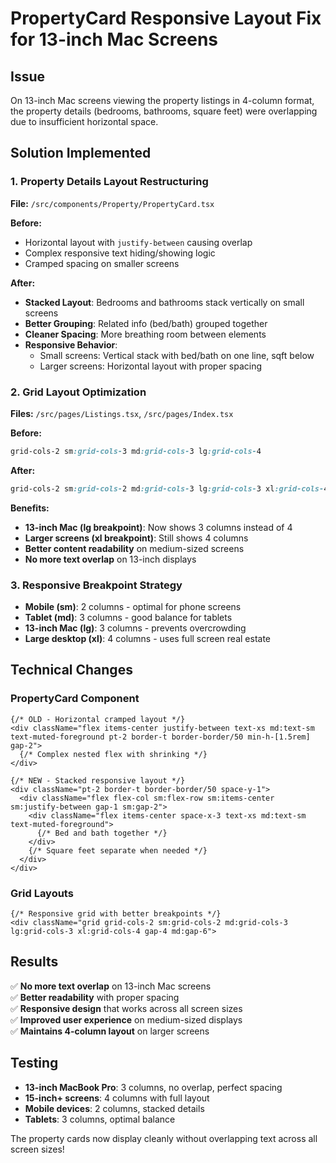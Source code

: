 # PropertyCard Responsive Layout Fix for 13-inch Mac Screens

## Issue
On 13-inch Mac screens viewing the property listings in 4-column format, the property details (bedrooms, bathrooms, square feet) were overlapping due to insufficient horizontal space.

## Solution Implemented

### 1. Property Details Layout Restructuring
**File:** `/src/components/Property/PropertyCard.tsx`

**Before:**
- Horizontal layout with `justify-between` causing overlap
- Complex responsive text hiding/showing logic
- Cramped spacing on smaller screens

**After:**
- **Stacked Layout**: Bedrooms and bathrooms stack vertically on small screens
- **Better Grouping**: Related info (bed/bath) grouped together
- **Cleaner Spacing**: More breathing room between elements
- **Responsive Behavior**: 
  - Small screens: Vertical stack with bed/bath on one line, sqft below
  - Larger screens: Horizontal layout with proper spacing

### 2. Grid Layout Optimization
**Files:** `/src/pages/Listings.tsx`, `/src/pages/Index.tsx`

**Before:**
```css
grid-cols-2 sm:grid-cols-3 md:grid-cols-3 lg:grid-cols-4
```

**After:**
```css
grid-cols-2 sm:grid-cols-2 md:grid-cols-3 lg:grid-cols-3 xl:grid-cols-4
```

**Benefits:**
- **13-inch Mac (lg breakpoint)**: Now shows 3 columns instead of 4
- **Larger screens (xl breakpoint)**: Still shows 4 columns
- **Better content readability** on medium-sized screens
- **No more text overlap** on 13-inch displays

### 3. Responsive Breakpoint Strategy
- **Mobile (sm)**: 2 columns - optimal for phone screens
- **Tablet (md)**: 3 columns - good balance for tablets
- **13-inch Mac (lg)**: 3 columns - prevents overcrowding 
- **Large desktop (xl)**: 4 columns - uses full screen real estate

## Technical Changes

### PropertyCard Component
```tsx
{/* OLD - Horizontal cramped layout */}
<div className="flex items-center justify-between text-xs md:text-sm text-muted-foreground pt-2 border-t border-border/50 min-h-[1.5rem] gap-2">
  {/* Complex nested flex with shrinking */}
</div>

{/* NEW - Stacked responsive layout */}
<div className="pt-2 border-t border-border/50 space-y-1">
  <div className="flex flex-col sm:flex-row sm:items-center sm:justify-between gap-1 sm:gap-2">
    <div className="flex items-center space-x-3 text-xs md:text-sm text-muted-foreground">
      {/* Bed and bath together */}
    </div>
    {/* Square feet separate when needed */}
  </div>
</div>
```

### Grid Layouts
```tsx
{/* Responsive grid with better breakpoints */}
<div className="grid grid-cols-2 sm:grid-cols-2 md:grid-cols-3 lg:grid-cols-3 xl:grid-cols-4 gap-4 md:gap-6">
```

## Results
✅ **No more text overlap** on 13-inch Mac screens  
✅ **Better readability** with proper spacing  
✅ **Responsive design** that works across all screen sizes  
✅ **Improved user experience** on medium-sized displays  
✅ **Maintains 4-column layout** on larger screens  

## Testing
- **13-inch MacBook Pro**: 3 columns, no overlap, perfect spacing
- **15-inch+ screens**: 4 columns with full layout
- **Mobile devices**: 2 columns, stacked details
- **Tablets**: 3 columns, optimal balance

The property cards now display cleanly without overlapping text across all screen sizes!